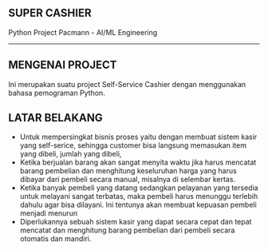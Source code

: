 ## SUPER CASHIER
Python Project Pacmann - AI/ML Engineering

---

## MENGENAI PROJECT
Ini merupakan suatu project Self-Service Cashier dengan menggunakan bahasa pemograman Python.

## LATAR BELAKANG
- Untuk mempersingkat bisnis proses yaitu dengan membuat sistem kasir yang self-serice, sehingga customer bisa langsung memasukan item yang dibeli, jumlah yang dibeli, 
- Ketika berjualan barang akan sangat menyita waktu jika harus mencatat barang pembelian dan menghitung keseluruhan harga yang harus dibayar dari pembeli secara manual, misalnya di selembar kertas.
- Ketika banyak pembeli yang datang sedangkan pelayanan yang tersedia untuk melayani sangat terbatas, maka pembeli harus menunggu terlebih dahulu agar bisa dilayani. Ini tentunya akan membuat kepuasan pembeli menjadi menurun
- Diperlukannya sebuah sistem kasir yang dapat secara cepat dan tepat mencatat dan menghitung barang pembelian dari pembeli secara otomatis dan mandiri.
